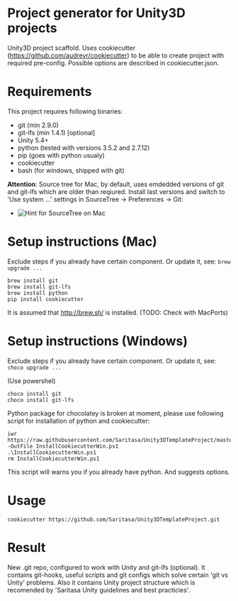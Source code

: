 # Project generator for Unity3D projects 
Unity3D project scaffold. Uses cookiecutter (https://github.com/audreyr/cookiecutter) to be able to create project with required pre-config. Possible options are described in cookiecutter.json. 

# Requirements
This project requires following binaries: 

* git (min 2.9.0)
* git-lfs (min 1.4.1) [optional]
* Unity 5.4+
* python (tested with versions 3.5.2 and 2.7.12)
* pip (goes with python usualy)
* cookiecutter
* bash (for windows, shipped with git)

**Attention**:
Source tree for Mac, by default, uses emdedded versions of git and git-lfs which are older than reqiured. Install last versions and switch to 'Use system ...' settings in SourceTree -> Preferences -> Git:
* ![Hint for SourceTree on Mac](https://raw.githubusercontent.com/Saritasa/Unity3DTemplateProject/master/images/use-system-git.png "Hint for SourceTree on Mac")

# Setup instructions (Mac)
Exclude steps if you already have certain component. Or update it, see: ```brew upgrade ...```
```
brew install git
brew install git-lfs
brew install python
pip install cookiecutter
```

It is assumed that http://brew.sh/ is installed. (TODO: Check with MacPorts)

# Setup instructions (Windows)

Exclude steps if you already have certain component. Or update it, see: ```choco upgrade ...```

(Use powershel)
```
choco install git
choco install git-lfs
```
Python package for chocolatey is broken at moment, please use following script for installation of python and cookiecutter:
```
iwr https://raw.githubusercontent.com/Saritasa/Unity3DTemplateProject/master/InstallCookiecutterWin.ps1 -OutFile InstallCookiecutterWin.ps1
.\InstallCookiecutterWin.ps1
rm InstallCookiecutterWin.ps1
```
This script will warns you if you already have python. And suggests options.

# Usage
```
cookiecutter https://github.com/Saritasa/Unity3DTemplateProject.git
```

# Result
New .git repo, configured to work with Unity and git-lfs (optional). It contains git-hooks, useful scripts and git configs which solve certain 'git vs Unity' problems. Also it contains Unity project structure which is recomended by 'Saritasa Unity guidelines and best practicies'.
